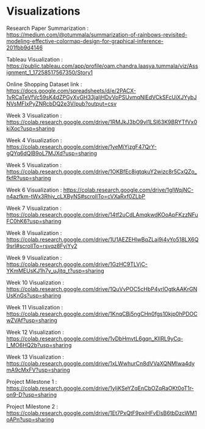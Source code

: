 # Visualizations

Research Paper Summarization :  https://medium.com/@otummala/summarization-of-rainbows-revisited-modeling-effective-colormap-design-for-graphical-inference-201fbb9d4146

Tableau Visualization :  https://public.tableau.com/app/profile/oam.chandra.laasya.tummala/viz/Assignment_1_17258517567350/Story1

Online Shopping Dataset link : https://docs.google.com/spreadsheets/d/e/2PACX-1vRCaTeVfVc59sK4dZPGyXvGH33jaljHDvVoPSUvmqNlEdVCkSFcUiXJYybJNVsMFIxPyZNRcbDQ2e3V/pub?output=csv

Week 3 Visualization : https://colab.research.google.com/drive/1RMJkJ3bO9vI1LSl63K9BRYTfVx0kiXoc?usp=sharing

Week 4 Visualization :  https://colab.research.google.com/drive/1yeMiYjzgF47QrY-gQYq6dQlB9oL7MJXd?usp=sharing

Week 5 Visualization :  https://colab.research.google.com/drive/1OKBfEc8igtqkuY2wizc8r5CxQZo_fkfR?usp=sharing

Week 6 Visualization :  https://colab.research.google.com/drive/1gIWqjNC-n4azfkm-tWx3Rhjv_cLXByNS#scrollTo=cVXaRxf0ZLbP

Week 7 Visualization :  https://colab.research.google.com/drive/14tf2uCdLAmqkwdKOoApFKzzNFuFC0hK6?usp=sharing

Week 8 Visualization : https://colab.research.google.com/drive/1U1AEZEHlwBqZLai9i4vYo518LX6Q9srI#scrollTo=rsvqz8FyiYy2

Week 9 Visualization : https://colab.research.google.com/drive/1GzHC9TLVjC-YKmMEUsKJ1h7y_uJjtq_t?usp=sharing

Week 10 Visualization : https://colab.research.google.com/drive/1QuVvPOC5cHbP4yrlOgtkAAKrGNUsKnGs?usp=sharing

Week 11 Visualization : https://colab.research.google.com/drive/1KnqCBj5ngCHn0fgs10kjp0hPDOCwZVAf?usp=sharing

Week 12 Visualization : https://colab.research.google.com/drive/1vDbHmvtL6gqn_KIIRL9yCq-I_MO6HQ2b?usp=sharing

Week 13 Visualization : https://colab.research.google.com/drive/1xLWwhurCn8dVVaXQNMIwa4dymA9cMxFV?usp=sharing

Project Milestone 1 :  https://colab.research.google.com/drive/1yIjKSeYZqEnCbOZqRaOKt0oT1r-on9-D?usp=sharing

Project Milestone 2 :  https://colab.research.google.com/drive/1Et7PxQtF9pxiHFvElsB6tbDzcWM1oAPn?usp=sharing



